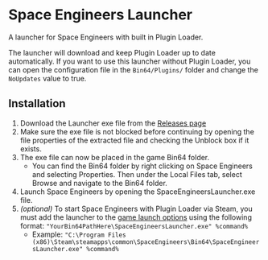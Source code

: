 # Space Engineers Launcher

A launcher for Space Engineers with built in Plugin Loader.

The launcher will download and keep Plugin Loader up to date automatically. If you want to use this launcher without Plugin Loader, you can open the configuration file in the `Bin64/Plugins/` folder and change the `NoUpdates` value to true.

## Installation

1. Download the Launcher exe file from the [Releases page](https://github.com/sepluginloader/SpaceEngineersLauncher/releases/latest)
2. Make sure the exe file is not blocked before continuing by opening the file properties of the extracted file and checking the Unblock box if it exists. 
3. The exe file can now be placed in the game Bin64 folder.
	- You can find the Bin64 folder by right clicking on Space Engineers and selecting Properties. Then under the Local Files tab, select Browse and navigate to the Bin64 folder. 
4. Launch Space Engineers by opening the SpaceEngineersLauncher.exe file. 
5. *(optional)* To start Space Engineers with Plugin Loader via Steam, you must add the launcher to the [game launch options](https://support.steampowered.com/kb_article.php?ref=1040-JWMT-2947) using the following format: `"YourBin64PathHere\SpaceEngineersLauncher.exe" %command%`
	- Example: `"C:\Program Files (x86)\Steam\steamapps\common\SpaceEngineers\Bin64\SpaceEngineersLauncher.exe" %command%`
